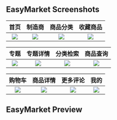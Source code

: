 

## EasyMarket Screenshots

|         首页         |        制造商         |         商品分类         |         收藏商品         |
| :------------------: | :-------------------: | :----------------------: | :----------------------: |
| ![](./imgs/home.png) | ![](./imgs/brand.png) | ![](./imgs/category.png) | ![](./imgs/likeList.png) |

|         专题          |          专题详情           |            分类检索            |          商品查询           |
| :-------------------: | :-------------------------: | :----------------------------: | :-------------------------: |
| ![](./imgs/topic.png) | ![](./imgs/topicDetail.png) | ![](./imgs/categorySearch.png) | ![](./imgs/goodsSearch.png) |

|        购物车        |          商品详情           |        更多评论         |         我的         |
| :------------------: | :-------------------------: | :---------------------: | :------------------: |
| ![](./imgs/cart.png) | ![](./imgs/goodsDetail.png) | ![](./imgs/comment.png) | ![](./imgs/mine.png) |

## EasyMarket Preview


